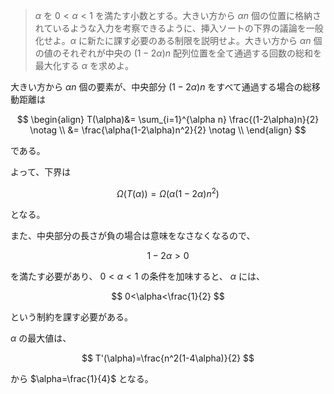 <!--
<script type="text/javascript" async
  src="https://cdnjs.cloudflare.com/ajax/libs/mathjax/2.7.7/MathJax.js?config=TeX-MML-AM_CHTML">
</script>
-->
> $\alpha$ を $0<\alpha<1$ を満たす小数とする。大きい方から $\alpha n$ 個の位置に格納されているような入力を考察できるように、挿入ソートの下界の議論を一般化せよ。$\alpha$ に新たに課す必要のある制限を説明せよ。大きい方から $\alpha n$ 個の値のそれぞれが中央の $(1-2\alpha)n$ 配列位置を全て通過する回数の総和を最大化する $\alpha$ を求めよ。

大きい方から $\alpha n$ 個の要素が、中央部分 $(1-2\alpha)n$ をすべて通過する場合の総移動距離は

$$
\begin{align}
  T(\alpha)&= \sum_{i=1}^{\alpha n} \frac{(1-2\alpha)n}{2}  \notag \\
      &= \frac{\alpha(1-2\alpha)n^2}{2}   \notag \\
\end{align}
$$

である。

よって、下界は

$$
\Omega(T(\alpha))=\Omega(\alpha(1-2\alpha)n^2)
$$

となる。

また、中央部分の長さが負の場合は意味をなさなくなるので、

$$
1-2\alpha>0
$$

を満たす必要があり、 $0<\alpha<1$ の条件を加味すると、 $\alpha$ には、

$$
0<\alpha<\frac{1}{2}
$$

という制約を課す必要がある。

 $\alpha$ の最大値は、

$$
T'(\alpha)=\frac{n^2(1-4\alpha)}{2}
$$

から $\alpha=\frac{1}{4}$ となる。